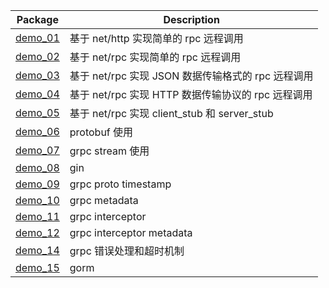 | Package      | Description |
| ----------- | ----------- |
| [demo_01](./demo_01/)      | 基于 net/http 实现简单的 rpc 远程调用       |
| [demo_02](./demo_02/)   | 基于 net/rpc 实现简单的 rpc 远程调用        |
| [demo_03](./demo_03/)   | 基于 net/rpc 实现 JSON 数据传输格式的 rpc 远程调用        |
| [demo_04](./demo_04/)   | 基于 net/rpc 实现 HTTP 数据传输协议的 rpc 远程调用        |
| [demo_05](./demo_05/)   | 基于 net/rpc 实现 client_stub 和 server_stub        |
| [demo_06](./demo_06/)   | protobuf 使用        |
| [demo_07](./demo_07/)   | grpc stream 使用        |
| [demo_08](./demo_08/)   | gin       |
| [demo_09](./demo_09/)   | grpc proto timestamp       |
| [demo_10](./demo_10/)   | grpc metadata       |
| [demo_11](./demo_11/)   | grpc interceptor       |
| [demo_12](./demo_12/)   | grpc interceptor metadata       |
| [demo_14](./demo_14/)   | grpc 错误处理和超时机制       |
| [demo_15](./demo_15/)   | gorm       |
